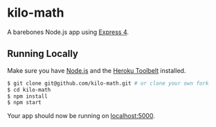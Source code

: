 # kilo-math

A barebones Node.js app using [Express 4](http://expressjs.com/).

## Running Locally

Make sure you have [Node.js](http://nodejs.org/) and the [Heroku Toolbelt](https://toolbelt.heroku.com/) installed.

```sh
$ git clone git@github.com/kilo-math.git # or clone your own fork
$ cd kilo-math
$ npm install
$ npm start
```

Your app should now be running on [localhost:5000](http://localhost:5000/).
